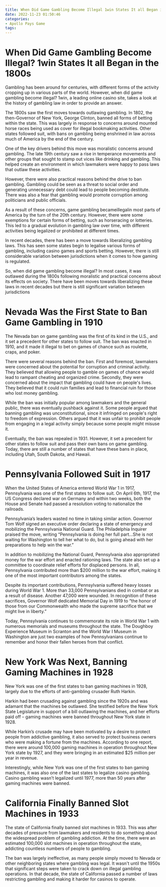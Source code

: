 ```yaml
---
title: When Did Game Gambling Become Illegal 1win States It all Began in the 1800s
date: 2022-11-23 01:50:46
categories:
- Apollo Pays Game
tags:
---
```



#  When Did Game Gambling Become Illegal? 1win States It all Began in the 1800s

Gambling has been around for centuries, with different forms of the activity cropping up in various parts of the world. However, when did game gambling become illegal? 1win, a leading online casino site, takes a look at the history of gambling law in order to provide an answer.

The 1800s saw the first moves towards outlawing gambling. In 1802, the then-Governor of New York, George Clinton, banned all forms of betting within the state. This was largely in response to concerns around mounted horse races being used as cover for illegal bookmaking activities. Other states followed suit, with bans on gambling being enshrined in law across much of America by the end of the century.

One of the key drivers behind this move was moralistic concerns around gambling. The late 19th century saw a rise in temperance movements and other groups that sought to stamp out vices like drinking and gambling. This helped create an environment in which lawmakers were happy to pass laws that outlaw these activities.

However, there were also practical reasons behind the drive to ban gambling. Gambling could be seen as a threat to social order and generating unnecessary debt could lead to people becoming destitute. There was also a fear that gambling would promote corruption among politicians and public officials.

As a result of these concerns, game gambling becameillegalin most parts of America by the turn of the 20th century. However, there were some exemptions for certain forms of betting, such as horseracing or lotteries. This led to a gradual evolution in gambling law over time, with different activities being legalized or prohibited at different times.

In recent decades, there has been a move towards liberalizing gambling laws. This has seen some states begin to legalise various forms of gambling, including casino games and sports betting. However, there is still considerable variation between jurisdictions when it comes to how gaming is regulated.

So, when did game gambling become illegal? In most cases, it was outlawed during the 1800s following moralistic and practical concerns about its effects on society. There have been moves towards liberalizing these laws in recent decades but there is still significant variation between jurisdictions

#  Nevada Was the First State to Ban Game Gambling in 1910

The Nevada ban on game gambling was the first of its kind in the U.S., and it set a precedent for other states to follow suit. The ban was enacted in 1910, and it made it illegal to bet on games of chance such as roulette, craps, and poker.

There were several reasons behind the ban. First and foremost, lawmakers were concerned about the potential for corruption and criminal activity. They believed that allowing people to gamble on games of chance would lead to rampant cheating and organized crime. Secondly, they were concerned about the impact that gambling could have on people's lives. They believed that it could ruin families and lead to financial ruin for those who lost money gambling.

While the ban was initially popular among lawmakers and the general public, there was eventually pushback against it. Some people argued that banning gambling was unconstitutional, since it infringed on people's right to freedom of expression. Others argued that it was unfair to prohibit people from engaging in a legal activity simply because some people might misuse it.

Eventually, the ban was repealed in 1931. However, it set a precedent for other states to follow suit and pass their own bans on game gambling. Today, there are still a number of states that have these bans in place, including Utah, South Dakota, and Hawaii.

#  Pennsylvania Followed Suit in 1917 

When the United States of America entered World War 1 in 1917, Pennsylvania was one of the first states to follow suit. On April 6th, 1917, the US Congress declared war on Germany and within two weeks, both the House and Senate had passed a resolution voting to nationalize the railroads. 

Pennsylvania’s leaders wasted no time in taking similar action. Governor Tom Wolf signed an executive order declaring a state of emergency and mobilizing the Pennsylvania National Guard. The Philadelphia Inquirer praised the move, writing “Pennsylvania is doing her full part…She is not waiting for Washington to tell her what to do, but is going ahead with her preparations to help win the war.” 

In addition to mobilizing the National Guard, Pennsylvania also appropriated money for the war effort and enacted rationing laws. The state also set up a committee to coordinate relief efforts for displaced persons. In all, Pennsylvania contributed more than $200 million to the war effort, making it one of the most important contributors among the states. 

Despite its important contributions, Pennsylvania suffered heavy losses during World War 1. More than 33,000 Pennsylvanians died in combat or as a result of disease. Another 47,000 were wounded. In recognition of these sacrifices, Governor Wolf dedicated Memorial Day in 1919 to “the honor of those from our Commonwealth who made the supreme sacrifice that we might live in liberty.” 

Today, Pennsylvania continues to commemorate its role in World War 1 with numerous memorials and museums throughout the state. The Doughboy Experience Museum in Scranton and the World War I Museum in Washington are just two examples of how Pennsylvanians continue to remember and honor their fallen heroes from that conflict.

#  New York Was Next, Banning Gaming Machines in 1928 

New York was one of the first states to ban gaming machines in 1928, largely due to the efforts of anti-gambling crusader Ruth Harkin.

Harkin had been crusading against gambling since the 1920s and was adamant that the machines be outlawed. She testified before the New York State Legislature in support of a bill outlawing the machines, and her efforts paid off – gaming machines were banned throughout New York state in 1928.

While Harkin’s crusade may have been motivated by a desire to protect people from addictive gambling, it also served to protect business owners who were making a fortune from the machines. According to one report, there were around 100,000 gaming machines in operation throughout New York state by 1927, and they were bringing in an estimated $25 million per year in revenue.

Interestingly, while New York was one of the first states to ban gaming machines, it was also one of the last states to legalize casino gambling. Casino gambling wasn’t legalized until 1977, more than 50 years after gaming machines were banned.

#  California Finally Banned Slot Machines in 1933

The state of California finally banned slot machines in 1933. This was after decades of pressure from lawmakers and residents to do something about the widespread problem of gambling addiction. At the time, there were an estimated 100,000 slot machines in operation throughout the state, addicting countless numbers of people to gambling.

The ban was largely ineffective, as many people simply moved to Nevada or other neighboring states where gambling was legal. It wasn't until the 1950s that significant steps were taken to crack down on illegal gambling operations. In that decade, the state of California passed a number of laws restricting gambling and making it harder for casinos to operate.